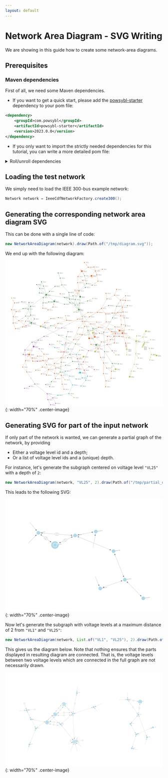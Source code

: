 ```yaml
---
layout: default
---
```


# Network Area Diagram - SVG Writing

We are showing in this guide how to create some network-area diagrams.


## Prerequisites

### Maven dependencies

First of all, we need some Maven dependencies.

- If you want to get a quick start, please add the [powsybl-starter](https://github.com/powsybl/powsybl-starter) dependency to your pom file:

```xml
<dependency>
    <groupId>com.powsybl</groupId>
    <artifactId>powsybl-starter</artifactId>
    <version>2023.0.0</version>
</dependency>
```

- If you only want to import the strictly needed dependencies for this tutorial, you can write a more detailed pom file:

<details>
<summary>Roll/unroll dependencies</summary>

{% highlight xml %}

<dependencyManagement>
    <dependencies>
        <dependency>
            <groupId>com.powsybl</groupId>
            <artifactId>powsybl-dependencies</artifactId>
            <version>${powsybl-dependencies.version}</version>
            <type>pom</type>
            <scope>import</scope>
        </dependency>
    </dependencies>
</dependencyManagement>

<dependencies>
    <dependency>
        <groupId>com.powsybl</groupId>
        <artifactId>powsybl-network-area-diagram</artifactId>
    </dependency>
    <dependency>
        <groupId>com.powsybl</groupId>
        <artifactId>powsybl-iidm-impl</artifactId>
    </dependency>
    <dependency>
        <groupId>com.powsybl</groupId>
        <artifactId>powsybl-ieee-cdf-converter</artifactId>
    </dependency>
    <dependency>
        <groupId>org.slf4j</groupId>
        <artifactId>slf4j-simple</artifactId>
        <version>${slf4j.version}</version>
    </dependency>
</dependencies>

<properties>
    <powsybl-dependencies.version>2023.0.1</powsybl-dependencies.version>
    <slf4j.version>1.7.22</slf4j.version>
</properties>

{% endhighlight %}

<div markdown="1">
Here are some details about these dependencies (see also the [powsybl artifacts documentation page](../../artifacts.md)):
- `powsybl-network-area-diagram` is the core module of network-area-diagram,
- `powsybl-iidm-impl` is used to deal with the network model,
- `powsybl-ieee-cdf-converter` is used to load the `Network` example
- `slf4j-simple` allows you to have simple logging capabilities.
</div>

</details>

## Loading the test network

We simply need to load the IEEE 300-bus example network:

```java
Network network = IeeeCdfNetworkFactory.create300();
```

## Generating the corresponding network area diagram SVG

This can be done with a single line of code:

```java
new NetworkAreaDiagram(network).draw(Path.of("/tmp/diagram.svg"));
```

We end up with the following diagram:

![wholeNetwork](img/nad-writing/nad300.jpg){: width="70%" .center-image}

## Generating SVG for part of the input network

If only part of the network is wanted, we can generate a partial graph of the network, by providing
- Either a voltage level id and a depth;
- Or a list of voltage level ids and a (unique) depth.

For instance, let's generate the subgraph centered on voltage level `"VL25"` with a depth of `2`:

```java
new NetworkAreaDiagram(network, "VL25", 2).draw(Path.of("/tmp/partial_diagram_25.svg"));
```

This leads to the following SVG:

![VL25](img/nad-writing/partial_diagram_25.svg){: width="70%" .center-image}

Now let's generate the subgraph with voltage levels at a maximum distance of 2 from `"VL1"` and `"VL25"`:

```java
new NetworkAreaDiagram(network, List.of("VL1", "VL25"), 2).draw(Path.of("/tmp/partial_diagram_1_25.svg"));
```

This gives us the diagram below. Note that nothing ensures that the parts displayed in resulting diagram are connected.
That is, the voltage levels between two voltage levels which are connected in the full graph are not necessarily drawn.

![VL1_VL25](img/nad-writing/partial_diagram_1_25.svg){: width="70%" .center-image}